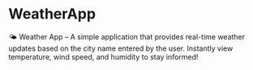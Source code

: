 # WeatherApp
🌤 Weather App – A simple application that provides real-time weather updates based on the city name entered by the user. Instantly view temperature, wind speed, and humidity to stay informed! 

